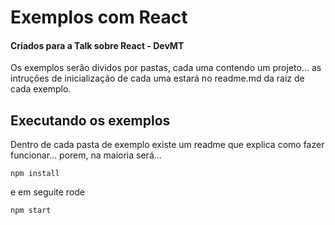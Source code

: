 # Exemplos com React
#### Criados para a Talk sobre React - DevMT

Os exemplos serão dividos por pastas, cada uma contendo um projeto...
as intruções de inicialização de cada uma estará no readme.md da raiz 
de cada exemplo.

## Executando os exemplos

Dentro de cada pasta de exemplo existe um readme que explica como fazer funcionar...
porem, na maioria será...

``` shell
npm install
```

e em seguite rode 

``` shell
npm start
```
